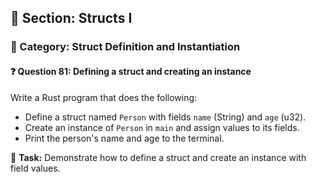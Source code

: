 ## 📘 Section: Structs I  
### 🔹 Category: Struct Definition and Instantiation  
#### ❓ Question 81: Defining a struct and creating an instance

Write a Rust program that does the following:

- Define a struct named `Person` with fields `name` (String) and `age` (u32).
- Create an instance of `Person` in `main` and assign values to its fields.
- Print the person's name and age to the terminal.

🔧 **Task:** Demonstrate how to define a struct and create an instance with field values.
